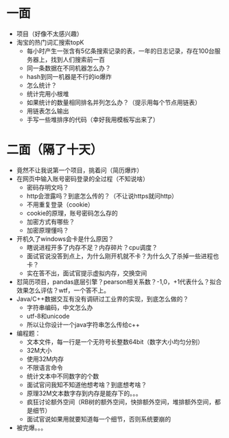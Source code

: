 # 一面

+ 项目（好像不太感兴趣）
+ 淘宝的热门词汇搜索topK
  + 每小时产生一张含有5亿条搜索记录的表，一年的日志记录，存在100台服务器上，找到人们搜索前一百
  + 同一条数据在不同机器怎么办？
  + hash到同一机器是不行的io爆炸
  + 怎么统计？
  + 统计完用小根堆
  + 如果统计的数量相同排名并列怎么办？（提示用每个节点用链表）
  + 用链表怎么输出
  + 手写一些堆排序的代码（幸好我用模板写出来了）

# 二面（隔了十天）

+ 竟然不让我说第一个项目，挑着问（简历爆炸）
+ 在网页中输入账号密码登录的全过程（不知说啥）
  + 密码存明文吗？
  + http会泄露吗？到底怎么传的？（不让说https就问http）
  + 不用重复登录（cookie）
  + cookie的原理，账号密码怎么存的
  + 加密方式有哪些？
  + 加密原理懂吗？
+ 开机久了windows会卡是什么原因？
  + 瞎说进程开多了内存不足？内存碎片？cpu调度？
  + 面试官说没答到点上，为什么刚开机就不卡？为什么久了杀掉一些进程也卡？
  + 实在答不出，面试官提示虚拟内存，交换空间
+ 怼简历项目，pandas底层引擎？pearson相关系数？-1,0，+1代表什么？拟合效果怎么评估？wtf，一个答不上。
+ Java/C++数据交互有没有调研过工业界的实现，到底怎么做的？
  + 字符串编码，中文怎么办
  + utf-8和unicode
  + 所以让你设计一个java字符串怎么传给c++
+ 编程题：
  + 文本文件，每一行是一个无符号长整数64bit（数字大小均匀分别）
  + 32M大小
  + 使用32M内存
  + 不限语言命令
  + 统计文本中不同数字的个数
  + 面试官问我知不知道他想考啥？到底想考啥？
  + 原理32M文本数字存到内存是能存下的。。。
  + 疯狂讨论额外空间（RB树的额外空间，快排额外空间，堆排额外空间，都是细节）
  + 面试官说如果用就要知道每一个细节，否则系统要崩的
+ 被完爆。。。